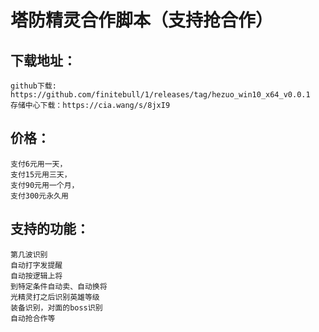 塔防精灵合作脚本（支持抢合作）
==========================

下载地址：
---------------
    github下载:  https://github.com/finitebull/1/releases/tag/hezuo_win10_x64_v0.0.1
    存储中心下载：https://cia.wang/s/8jxI9
  
价格：
-------------
    支付6元用一天，
    支付15元用三天，
    支付90元用一个月，
    支付300元永久用
  
支持的功能：
----------------
    第几波识别
    自动打字发提醒
    自动按逻辑上将
    到特定条件自动卖、自动换将
    光精灵打之后识别英雄等级
    装备识别，对面的boss识别
    自动抢合作等


